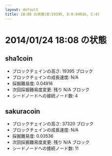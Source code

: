 ```yaml
---
layout: default
title: 18:08 の状態(B:19395, D:0.04916, C:4)
---
```

# 2014/01/24 18:08 の状態

## sha1coin
* ブロックチェインの高さ: 19395 ブロック
* ブロックチェインの成長速度: N/A
* 採掘難易度: 0.04916
* 次回採掘難易度変更: 残り N/A ブロック
* シードノードへの接続ノード数: 4

## sakuracoin
* ブロックチェインの高さ: 37320 ブロック
* ブロックチェインの成長速度: N/A
* 採掘難易度: 0.03536
* 次回採掘難易度変更: 残り N/A ブロック
* シードノードへの接続ノード数: 11